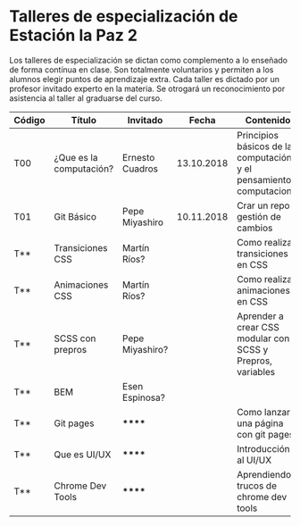 # Talleres de especialización de Estación la Paz 2

Los talleres de especialización se dictan como complemento a lo enseñado de forma contínua en clase.
Son totalmente voluntarios y permiten a los alumnos elegir puntos de aprendizaje extra.
Cada taller es dictado por un profesor invitado experto en la materia.
Se otrogará un reconocimiento por asistencia al taller al graduarse del curso.

| Código | Título                  | Invitado        | Fecha      | Contenido                                                           |
| ------ | ----------------------- | --------------- | ---------- | ------------------------------------------------------------------- |
| T00    | ¿Que es la computación? | Ernesto Cuadros | 13.10.2018 | Principios básicos de la computación y el pensamiento computacional |
| T01    | Git Básico              | Pepe Miyashiro  | 10.11.2018 | Crar un repo y gestión de cambios                                   |
| T\*\*  | Transiciones CSS        | Martín Ríos?    |            | Como realizar transiciones en CSS                                   |
| T\*\*  | Animaciones CSS         | Martín Ríos?    |            | Como realizar animaciones en CSS                                    |
| T\*\*  | SCSS con prepros        | Pepe Miyashiro? |            | Aprender a crear CSS modular con SCSS y Prepros, variables          |
| T\*\*  | BEM                     | Esen Espinosa?  |            |                                                                     | Aprender a organizar el código de forma profesional con BEM y SCSS |
| T\*\*  | Git pages               | **\*\*\*\***    |            | Como lanzar una página con git pages                                |
| T\*\*  | Que es UI/UX            | **\*\*\*\***    |            | Introducción al UI/UX                                               |
| T\*\*  | Chrome Dev Tools        | **\*\*\*\***    |            | Aprendiendo trucos de chrome dev tools                              |
